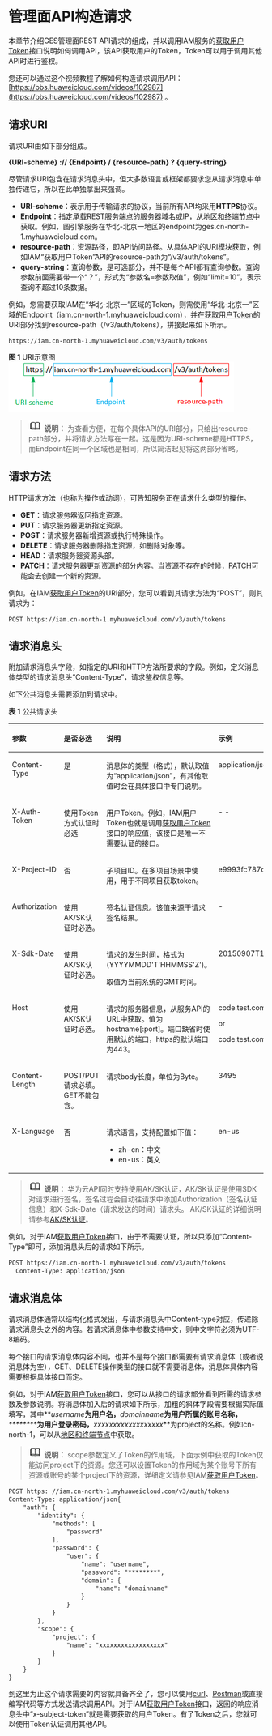 # 管理面API构造请求<a name="ges_03_0004"></a>

本章节介绍GES管理面REST API请求的组成，并以调用IAM服务的[获取用户Token](https://support.huaweicloud.com/api-iam/iam_30_0001.html)接口说明如何调用API，该API获取用户的Token，Token可以用于调用其他API时进行鉴权。

您还可以通过这个视频教程了解如何构造请求调用API：[https://bbs.huaweicloud.com/videos/102987](https://bbs.huaweicloud.com/videos/102987)  。

## 请求URI<a name="section1849899574"></a>

请求URI由如下部分组成。

**\{URI-scheme\} :// \{**Endpoint**\} / \{resource-path\} ? \{query-string\}**

尽管请求URI包含在请求消息头中，但大多数语言或框架都要求您从请求消息中单独传递它，所以在此单独拿出来强调。

-   **URI-scheme**：表示用于传输请求的协议，当前所有API均采用**HTTPS**协议。
-   **Endpoint**：指定承载REST服务端点的服务器域名或IP，从[地区和终端节点](https://developer.huaweicloud.com/endpoint?GES)中获取。例如，图引擎服务在华北-北京一地区的endpoint为ges.cn-north-1.myhuaweicloud.com。
-   **resource-path**：资源路径，即API访问路径。从具体API的URI模块获取，例如IAM“获取用户Token”API的resource-path为“/v3/auth/tokens”。
-   **query-string**：查询参数，是可选部分，并不是每个API都有查询参数。查询参数前面需要带一个“？”，形式为“参数名=参数取值”，例如“limit=10”，表示查询不超过10条数据。

例如，您需要获取IAM在“华北-北京一”区域的Token，则需使用“华北-北京一”区域的Endpoint（iam.cn-north-1.myhuaweicloud.com），并在[获取用户Token](https://support.huaweicloud.com/api-iam/iam_30_0001.html)的URI部分找到resource-path（/v3/auth/tokens），拼接起来如下所示。

```
https://iam.cn-north-1.myhuaweicloud.com/v3/auth/tokens
```

**图 1**  URI示意图<a name="fig78937484553"></a>  
![](figures/URI示意图.png "URI示意图")

>![](public_sys-resources/icon-note.gif) **说明：** 
>为查看方便，在每个具体API的URI部分，只给出resource-path部分，并将请求方法写在一起。这是因为URI-scheme都是HTTPS，而Endpoint在同一个区域也是相同，所以简洁起见将这两部分省略。

## 请求方法<a name="section1454211155819"></a>

HTTP请求方法（也称为操作或动词），可告知服务正在请求什么类型的操作。

-   **GET**：请求服务器返回指定资源。
-   **PUT**：请求服务器更新指定资源。
-   **POST**：请求服务器新增资源或执行特殊操作。
-   **DELETE**：请求服务器删除指定资源，如删除对象等。
-   **HEAD**：请求服务器资源头部。
-   **PATCH**：请求服务器更新资源的部分内容。当资源不存在的时候，PATCH可能会去创建一个新的资源。

例如，在IAM[获取用户Token](https://support.huaweicloud.com/api-iam/iam_30_0001.html)的URI部分，您可以看到其请求方法为“POST”，则其请求为：

```
POST https://iam.cn-north-1.myhuaweicloud.com/v3/auth/tokens
```

## 请求消息头<a name="section11736124616230"></a>

附加请求消息头字段，如指定的URI和HTTP方法所要求的字段。例如，定义消息体类型的请求消息头“Content-Type”，请求鉴权信息等。

如下公共消息头需要添加到请求中。

**表 1**  公共请求头

<a name="table79201754125516"></a>
<table><thead align="left"><tr id="row11921754105516"><th class="cellrowborder" valign="top" width="16.3%" id="mcps1.2.5.1.1"><p id="p59213540553"><a name="p59213540553"></a><a name="p59213540553"></a>参数</p>
</th>
<th class="cellrowborder" valign="top" width="22.12%" id="mcps1.2.5.1.2"><p id="p26894511163327"><a name="p26894511163327"></a><a name="p26894511163327"></a>是否必选</p>
</th>
<th class="cellrowborder" valign="top" width="33.629999999999995%" id="mcps1.2.5.1.3"><p id="p3921195414551"><a name="p3921195414551"></a><a name="p3921195414551"></a>说明</p>
</th>
<th class="cellrowborder" valign="top" width="27.950000000000003%" id="mcps1.2.5.1.4"><p id="p19221354195519"><a name="p19221354195519"></a><a name="p19221354195519"></a>示例</p>
</th>
</tr>
</thead>
<tbody><tr id="row31246211475"><td class="cellrowborder" valign="top" width="16.3%" headers="mcps1.2.5.1.1 "><p id="p356512604720"><a name="p356512604720"></a><a name="p356512604720"></a>Content-Type</p>
</td>
<td class="cellrowborder" valign="top" width="22.12%" headers="mcps1.2.5.1.2 "><p id="p956515616479"><a name="p956515616479"></a><a name="p956515616479"></a>是</p>
</td>
<td class="cellrowborder" valign="top" width="33.629999999999995%" headers="mcps1.2.5.1.3 "><p id="p13565126104710"><a name="p13565126104710"></a><a name="p13565126104710"></a>消息体的类型（格式），默认取值为“application/json”，有其他取值时会在具体接口中专门说明。</p>
</td>
<td class="cellrowborder" valign="top" width="27.950000000000003%" headers="mcps1.2.5.1.4 "><p id="p156517610474"><a name="p156517610474"></a><a name="p156517610474"></a>application/json</p>
</td>
</tr>
<tr id="row91241264718"><td class="cellrowborder" valign="top" width="16.3%" headers="mcps1.2.5.1.1 "><p id="p9565186134718"><a name="p9565186134718"></a><a name="p9565186134718"></a>X-Auth-Token</p>
</td>
<td class="cellrowborder" valign="top" width="22.12%" headers="mcps1.2.5.1.2 "><p id="p35653611473"><a name="p35653611473"></a><a name="p35653611473"></a>使用Token方式认证时必选</p>
</td>
<td class="cellrowborder" valign="top" width="33.629999999999995%" headers="mcps1.2.5.1.3 "><p id="p85652644714"><a name="p85652644714"></a><a name="p85652644714"></a>用户Token。例如，IAM用户Token也就是调用<a href="https://support.huaweicloud.com/api-iam/iam_30_0001.html" target="_blank" rel="noopener noreferrer">获取用户Token</a>接口的响应值，该接口是唯一不需要认证的接口。</p>
</td>
<td class="cellrowborder" valign="top" width="27.950000000000003%" headers="mcps1.2.5.1.4 "><p id="p5565126204711"><a name="p5565126204711"></a><a name="p5565126204711"></a>- -</p>
</td>
</tr>
<tr id="row1812511217478"><td class="cellrowborder" valign="top" width="16.3%" headers="mcps1.2.5.1.1 "><p id="p16565136204712"><a name="p16565136204712"></a><a name="p16565136204712"></a>X-Project-ID</p>
</td>
<td class="cellrowborder" valign="top" width="22.12%" headers="mcps1.2.5.1.2 "><p id="p856526124716"><a name="p856526124716"></a><a name="p856526124716"></a>否</p>
</td>
<td class="cellrowborder" valign="top" width="33.629999999999995%" headers="mcps1.2.5.1.3 "><p id="p1156614664713"><a name="p1156614664713"></a><a name="p1156614664713"></a>子项目ID。在多项目场景中使用，用于不同项目获取token。</p>
</td>
<td class="cellrowborder" valign="top" width="27.950000000000003%" headers="mcps1.2.5.1.4 "><p id="p1556613654710"><a name="p1556613654710"></a><a name="p1556613654710"></a>e9993fc787d94b6c886cbaa340f9c0f4</p>
</td>
</tr>
<tr id="row19221554195519"><td class="cellrowborder" valign="top" width="16.3%" headers="mcps1.2.5.1.1 "><p id="p209229541553"><a name="p209229541553"></a><a name="p209229541553"></a>Authorization</p>
</td>
<td class="cellrowborder" valign="top" width="22.12%" headers="mcps1.2.5.1.2 "><p id="p1717835163327"><a name="p1717835163327"></a><a name="p1717835163327"></a>使用AK/SK认证时必选。</p>
</td>
<td class="cellrowborder" valign="top" width="33.629999999999995%" headers="mcps1.2.5.1.3 "><p id="p119221548555"><a name="p119221548555"></a><a name="p119221548555"></a>签名认证信息。该值来源于请求签名结果。</p>
</td>
<td class="cellrowborder" valign="top" width="27.950000000000003%" headers="mcps1.2.5.1.4 "><p id="p892313542557"><a name="p892313542557"></a><a name="p892313542557"></a>-</p>
</td>
</tr>
<tr id="row58733336483"><td class="cellrowborder" valign="top" width="16.3%" headers="mcps1.2.5.1.1 "><p id="p14731153774817"><a name="p14731153774817"></a><a name="p14731153774817"></a>X-Sdk-Date</p>
</td>
<td class="cellrowborder" valign="top" width="22.12%" headers="mcps1.2.5.1.2 "><p id="p1173116372481"><a name="p1173116372481"></a><a name="p1173116372481"></a>使用AK/SK认证时必选。</p>
</td>
<td class="cellrowborder" valign="top" width="33.629999999999995%" headers="mcps1.2.5.1.3 "><p id="p1731193719487"><a name="p1731193719487"></a><a name="p1731193719487"></a>请求的发生时间，格式为(YYYYMMDD'T'HHMMSS'Z')。</p>
<p id="p147311337164814"><a name="p147311337164814"></a><a name="p147311337164814"></a>取值为当前系统的GMT时间。</p>
</td>
<td class="cellrowborder" valign="top" width="27.950000000000003%" headers="mcps1.2.5.1.4 "><p id="p1673114373488"><a name="p1673114373488"></a><a name="p1673114373488"></a>20150907T101459Z</p>
</td>
</tr>
<tr id="row149231854175512"><td class="cellrowborder" valign="top" width="16.3%" headers="mcps1.2.5.1.1 "><p id="p2923754185510"><a name="p2923754185510"></a><a name="p2923754185510"></a>Host</p>
</td>
<td class="cellrowborder" valign="top" width="22.12%" headers="mcps1.2.5.1.2 "><p id="p44342733163327"><a name="p44342733163327"></a><a name="p44342733163327"></a>使用AK/SK认证时必选。</p>
</td>
<td class="cellrowborder" valign="top" width="33.629999999999995%" headers="mcps1.2.5.1.3 "><p id="p992311547556"><a name="p992311547556"></a><a name="p992311547556"></a>请求的服务器信息，从服务API的URL中获取。值为hostname[:port]。端口缺省时使用默认的端口，https的默认端口为443。</p>
</td>
<td class="cellrowborder" valign="top" width="27.950000000000003%" headers="mcps1.2.5.1.4 "><p id="p159230543556"><a name="p159230543556"></a><a name="p159230543556"></a>code.test.com</p>
<p id="p109234542551"><a name="p109234542551"></a><a name="p109234542551"></a>or</p>
<p id="p392375455515"><a name="p392375455515"></a><a name="p392375455515"></a>code.test.com:443</p>
</td>
</tr>
<tr id="row792415547558"><td class="cellrowborder" valign="top" width="16.3%" headers="mcps1.2.5.1.1 "><p id="p292485445514"><a name="p292485445514"></a><a name="p292485445514"></a>Content-Length</p>
</td>
<td class="cellrowborder" valign="top" width="22.12%" headers="mcps1.2.5.1.2 "><p id="p846764163327"><a name="p846764163327"></a><a name="p846764163327"></a>POST/PUT请求必填。 GET不能包含。</p>
</td>
<td class="cellrowborder" valign="top" width="33.629999999999995%" headers="mcps1.2.5.1.3 "><p id="p49241154125519"><a name="p49241154125519"></a><a name="p49241154125519"></a>请求body长度，单位为Byte。</p>
</td>
<td class="cellrowborder" valign="top" width="27.950000000000003%" headers="mcps1.2.5.1.4 "><p id="p17924165410550"><a name="p17924165410550"></a><a name="p17924165410550"></a>3495</p>
</td>
</tr>
<tr id="row1092516548559"><td class="cellrowborder" valign="top" width="16.3%" headers="mcps1.2.5.1.1 "><p id="p159253541550"><a name="p159253541550"></a><a name="p159253541550"></a>X-Language</p>
</td>
<td class="cellrowborder" valign="top" width="22.12%" headers="mcps1.2.5.1.2 "><p id="p44502271163327"><a name="p44502271163327"></a><a name="p44502271163327"></a>否</p>
</td>
<td class="cellrowborder" valign="top" width="33.629999999999995%" headers="mcps1.2.5.1.3 "><p id="p17925145417553"><a name="p17925145417553"></a><a name="p17925145417553"></a>请求语言，支持配置如下值：</p>
<a name="ul139258543555"></a><a name="ul139258543555"></a><ul id="ul139258543555"><li>zh-cn：中文</li><li>en-us：英文</li></ul>
</td>
<td class="cellrowborder" valign="top" width="27.950000000000003%" headers="mcps1.2.5.1.4 "><p id="p1192655413551"><a name="p1192655413551"></a><a name="p1192655413551"></a>en-us</p>
</td>
</tr>
</tbody>
</table>

>![](public_sys-resources/icon-note.gif) **说明：** 
>华为云API同时支持使用AK/SK认证，AK/SK认证是使用SDK对请求进行签名，签名过程会自动往请求中添加Authorization（签名认证信息）和X-Sdk-Date（请求发送的时间）请求头。
>AK/SK认证的详细说明请参考[AK/SK认证](管理面API认证鉴权.md#section1897782517587)。

例如，对于IAM[获取用户Token](https://support.huaweicloud.com/api-iam/iam_30_0001.html)接口，由于不需要认证，所以只添加“Content-Type”即可，添加消息头后的请求如下所示。

```
POST https://iam.cn-north-1.myhuaweicloud.com/v3/auth/tokens
  Content-Type: application/json
```

## 请求消息体<a name="section14612192315587"></a>

请求消息体通常以结构化格式发出，与请求消息头中Content-type对应，传递除请求消息头之外的内容。若请求消息体中参数支持中文，则中文字符必须为UTF-8编码。

每个接口的请求消息体内容不同，也并不是每个接口都需要有请求消息体（或者说消息体为空），GET、DELETE操作类型的接口就不需要消息体，消息体具体内容需要根据具体接口而定。

例如，对于IAM[获取用户Token](https://support.huaweicloud.com/api-iam/iam_30_0001.html)接口，您可以从接口的请求部分看到所需的请求参数及参数说明。将消息体加入后的请求如下所示，加粗的斜体字段需要根据实际值填写，其中**_username_**为用户名，**_domainname_**为用户所属的账号名称，**_\*\*\*\*\*\*\*\*_**为用户登录密码，**_xxxxxxxxxxxxxxxxxx_**为project的名称。例如cn-north-1，可以从[地区和终端节点](https://developer.huaweicloud.com/endpoint?all)中获取。

>![](public_sys-resources/icon-note.gif) **说明：** 
>scope参数定义了Token的作用域，下面示例中获取的Token仅能访问project下的资源。您还可以设置Token的作用域为某个账号下所有资源或账号的某个project下的资源，详细定义请参见IAM[获取用户Token](https://support.huaweicloud.com/api-iam/iam_30_0001.html)。

```
POST https: //iam.cn-north-1.myhuaweicloud.com/v3/auth/tokens
Content-Type: application/json{
    "auth": {
        "identity": {
            "methods": [
                "password"
            ],
            "password": {
                "user": {
                    "name": "username",
                    "password": "********",
                    "domain": {
                        "name": "domainname"
                    }
                }
            }
        },
        "scope": {
            "project": {
                "name": "xxxxxxxxxxxxxxxxxx"
            }
        }
    }
}
```

到这里为止这个请求需要的内容就具备齐全了，您可以使用[curl](https://curl.haxx.se/)、[Postman](https://www.getpostman.com/)或直接编写代码等方式发送请求调用API。对于IAM[获取用户Token](https://support.huaweicloud.com/api-iam/iam_30_0001.html)接口，返回的响应消息头中“x-subject-token”就是需要获取的用户Token。有了Token之后，您就可以使用Token认证调用其他API。

